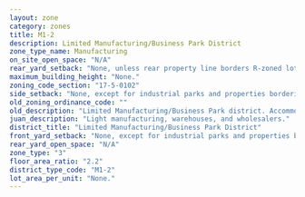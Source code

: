 ```yaml
---
layout: zone
category: zones
title: M1-2
description: Limited Manufacturing/Business Park District
zone_type_name: Manufacturing
on_site_open_space: "N/A"
rear_yard_setback: "None, unless rear property line borders R-zoned lot&#39;s side or rear property line. Then the minimum setback is 30 ft."
maximum_building_height: "None."
zoning_code_section: "17-5-0102"
side_setback: "None, except for industrial parks and properties bordering R-zoned lots (see 17-5-0405-A for details)."
old_zoning_ordinance_code: ""
old_description: "Limited Manufacturing/Business Park district. Accommodates low-impact manufacturing, wholesaling, warehousing and distribution activities that occur within enclosed buildings. The district is intended to promote highquality new development and reuse of older industrial buildings."
juan_description: "Light manufacturing, warehouses, and wholesalers."
district_title: "Limited Manufacturing/Business Park District"
front_yard_setback: "None, except for industrial parks and properties bordering R-zoned lots (see 17-5-0405-A for details)."
rear_yard_open_space: "N/A"
zone_type: "3"
floor_area_ratio: "2.2"
district_type_code: "M1-2"
lot_area_per_unit: "None."
---
```

